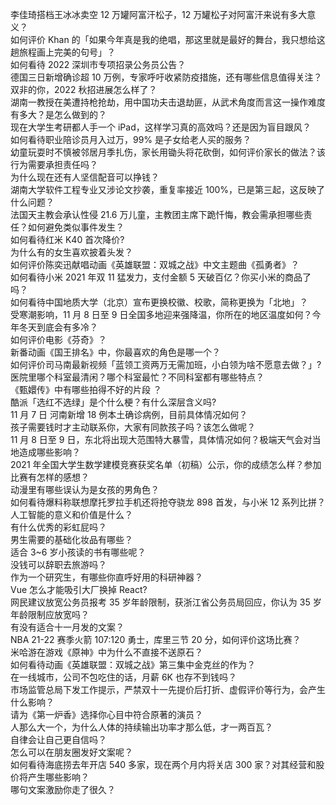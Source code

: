李佳琦搭档王冰冰卖空 12 万罐阿富汗松子，12 万罐松子对阿富汗来说有多大意义？  
如何评价 Khan 的「如果今年真是我的绝唱，那这里就是最好的舞台，我只想给这趟旅程画上完美的句号」？  
如何看待 2022 深圳市专项招录公务员公告？  
德国三日新增确诊超 10 万例，专家呼吁收紧防疫措施，还有哪些信息值得关注？  
双非的你，2022 秋招进展怎么样了？  
湖南一教授在美遭持枪抢劫，用中国功夫击退劫匪，从武术角度而言这一操作难度有多大？是怎么做到的？  
现在大学生考研都人手一个 iPad，这样学习真的高效吗？还是因为盲目跟风？  
如何看待职业陪诊员月入过万，99% 是子女给老人买的服务？  
幼童玩耍时不慎被邻居月季扎伤，家长用锄头将花砍倒，如何评价家长的做法？该行为需要承担责任吗？  
为什么现在还有人坚信配音可以挣钱？  
湖南大学软件工程专业又涉论文抄袭，重复率接近 100%，已是第三起，这反映了什么问题？  
法国天主教会承认性侵 21.6 万儿童，主教团主席下跪忏悔，教会需承担哪些责任？如何避免类似事件发生？  
如何看待红米 K40 首次降价?  
为什么有的女生喜欢披着头发？  
如何评价陈奕迅献唱动画《英雄联盟：双城之战》中文主题曲《孤勇者》？  
如何看待小米 2021 年双 11 猛发力，支付金额 5 天破百亿？你买小米的商品了吗？  
如何看待中国地质大学（北京）宣布更换校徽、校歌，简称更换为「北地」？  
受寒潮影响，11 月 8 日至 9 日全国多地迎来强降温，你所在的地区温度如何？今年冬天到底会有多冷？  
如何评价电影《芬奇》？  
新番动画《国王排名》中，你最喜欢的角色是哪一个？  
如何评价司马南最新视频「蓝领工资两万无需加班，小白领为啥不愿意去做？」?  
医院里哪个科室最清闲？哪个科室最忙？不同科室都有哪些特点？  
《甄嬛传》中有哪些拍得不好的片段 ？  
酷派「选红不选绿」是个什么梗？有什么深层含义吗?  
11 月 7 日 河南新增 18 例本土确诊病例，目前具体情况如何？  
孩子需要钱时才主动联系你，大家有同款孩子吗？该怎么做呢？  
11 月 8 日至 9 日，东北将出现大范围特大暴雪，具体情况如何？极端天气会对当地造成哪些影响？  
2021 年全国大学生数学建模竞赛获奖名单（初稿）公示，你的成绩怎么样？参加比赛有怎样的感想？  
动漫里有哪些误认为是女孩的男角色？  
如何看待爆料称联想摩托罗拉手机还将抢夺骁龙 898 首发，与小米 12 系列比拼？  
人工智能的意义和价值是什么？  
有什么优秀的彩虹屁吗？  
男生需要的基础化妆品有哪些？  
适合 3~6 岁小孩读的书有哪些呢？  
没钱可以辞职去旅游吗？  
作为一个研究生，有哪些你直呼好用的科研神器？  
Vue 怎么才能吸引大厂换掉 React?  
网民建议放宽公务员报考 35 岁年龄限制，获浙江省公务员局回应，你认为 35 岁年龄限制应放宽吗？  
有没有适合十一月发的文案？  
NBA 21-22 赛季火箭 107:120 勇士，库里三节 20 分，如何评价这场比赛？  
米哈游在游戏《原神》中为什么不直接不送原石？  
如何看待动画《英雄联盟：双城之战》第三集中金克丝的作为？  
在一线城市，公司不包吃住的话，月薪 6K 也存不到钱吗？  
市场监管总局下发工作提示，严禁双十一先提价后打折、虚假评价等行为，会产生什么影响？  
请为《第一炉香》选择你心目中符合原著的演员？  
人那么大一个，为什么人体的持续输出功率才那么低，才一两百瓦？  
自律会让自己更自信吗？  
怎么可以在朋友圈发好文案呢？  
如何看待海底捞去年开店 540 多家，现在两个月内将关店 300 家？对其经营和股价将产生哪些影响？  
哪句文案激励你走了很久？  
